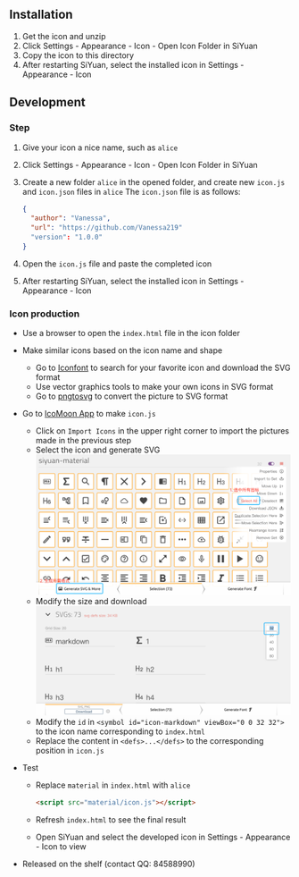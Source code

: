 ## Installation

1. Get the icon and unzip
2. Click Settings - Appearance - Icon - Open Icon Folder in SiYuan
3. Copy the icon to this directory
4. After restarting SiYuan, select the installed icon in Settings - Appearance - Icon

## Development

### Step

1. Give your icon a nice name, such as `alice`
2. Click Settings - Appearance - Icon - Open Icon Folder in SiYuan
3. Create a new folder `alice` in the opened folder, and create new `icon.js` and `icon.json` files in `alice` The `icon.json` file is as follows:

   ```json
   {
     "author": "Vanessa",
     "url": "https://github.com/Vanessa219"
     "version": "1.0.0"
   }
   ```
4. Open the `icon.js` file and paste the completed icon
5. After restarting SiYuan, select the installed icon in Settings - Appearance - Icon

### Icon production

* Use a browser to open the `index.html` file in the icon folder
* Make similar icons based on the icon name and shape

  * Go to [Iconfont](https://www.iconfont.cn) to search for your favorite icon and download the SVG format
  * Use vector graphics tools to make your own icons in SVG format
  * Go to [pngtosvg](https://www.pngtosvg.com/) to convert the picture to SVG format
* Go to [IcoMoon App](https://icomoon.io/app/#/select) to make `icon.js`

  * Click on `Import Icons` in the upper right corner to import the pictures made in the previous step
  * Select the icon and generate SVG
    ![image.png](assets/image.png)
  * Modify the size and download
    ![image.png](assets/image-krr52x1.png)
  * Modify the `id` in `<symbol id="icon-markdown" viewBox="0 0 32 32">` to the icon name corresponding to `index.html`
  * Replace the content in `<defs>...</defs>` to the corresponding position in `icon.js`
* Test

  * Replace `material` in `index.html` with `alice`

    ```html
    <script src="material/icon.js"></script>
    ```
  * Refresh `index.html` to see the final result
  * Open SiYuan and select the developed icon in Settings - Appearance - Icon to view
* Released on the shelf (contact QQ: 84588990)

